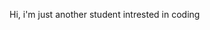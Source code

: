 Hi, i'm just another student intrested in coding



<!---
xuwwwww/xuwwwww is a ✨ special ✨ repository because its `README.md` (this file) appears on your GitHub profile.
You can click the Preview link to take a look at your changes.
--->
